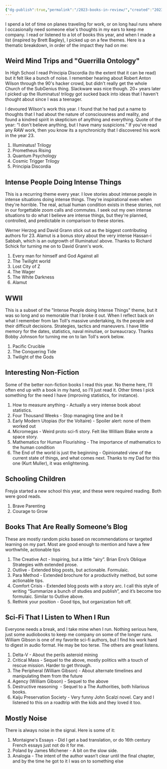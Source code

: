 ```yaml
---
{"dg-publish":true,"permalink":"/2023-books-in-review/","created":"2023-12-23T08:17:45.065-05:00","updated":"2023-12-29T10:49:25.154-05:00"}
---
```


I spend a lot of time on planes traveling for work, or on long haul runs where I occasionally need someone else's thoughts in my ears to keep me company. I read or listened to a lot of books this year, and when I made a list (inspired by Brett Bagley), I picked up on a few themes. Here is a thematic breakdown, in order of the impact they had on me:

## Weird Mind Trips and "Guerrilla Ontology"
In High School I read Principia Discordia (to the extent that it can be read) but it felt like a bunch of noise. I remember hearing about Robert Anton Wilson through the 90's hacker crowd, but didn't really get the whole Church of the SubGenius thing. Slackware was nice though. 20+ years later I picked up the Illuminatus! trilogy got sucked back into ideas that I haven't thought about since I was a teenager. 

I devoured Wilson's work this year. I found that he had put a name to thoughts that I had about the nature of consciousness and reality, and found a kindred spirit in skepticism of anything and everything. Quote of the year: “I don't believe anything, but I have many suspicions.” If you've read any RAW work, then you know its a synchronicity that I discovered his work in the year 23.

1. Illuminatus! Trilogy
2. Prometheus Rising
3. Quantum Psychology
4. Cosmic Trigger Trilogy
5. Principia Discordia

## Intense People Doing Intense Things
This is a recurring theme every year. I love stories about intense people in intense situations doing intense things. They're inspirational even when they're horrible. The real, actual human condition exists in these stories, not in our forgettable zoom calls and commutes. I seek out my own intense situations to do what I believe are intense things, but they're planned, controlled, and predictable in comparison to these stories. 

Werner Herzog and David Grann stick out as the biggest contributing authors for 23. Alamut is a bonus story about the very intense Hassan-i Sabbah, which is an outgrowth of Illuminatus! above. Thanks to Richard Schick for turning me on to David Grann's work. 

1. Every man for himself and God Against all
2. The Twilight world
3. Lost City of Z
4. The Wager
5. The White Darkness
6. Alamut

## WWII
This is a subset of the "Intense People doing Intense Things" theme, but it was so long and so memorable that I broke it out. When I reflect back on what I remember from Ian Toll's massive undertaking, its the people and their difficult decisions. Strategies, tactics and maneuvers. I have little memory for the dates, statistics, naval minutiae, or bureaucracy. Thanks Bobby Johnson for turning me on to Ian Toll's work below. 

1. Pacific Crucible
2. The Conquering Tide
3. Twilight of the Gods

## Interesting Non-Fiction
Some of the better non-fiction books I read this year. No theme here, I’ll often end up with a book in my hand, so I’ll just read it. Other times I pick something for the need I have (improving statistics, for instance). 

1. How to measure anything - Actually a very intense book about statistics. 
2. Four Thousand Weeks - Stop managing time and be it
3. Early Modern Utopias (for the Voltaire) - Spoiler alert: none of them worked out
4. Micromegas - Weird proto sci-fi story. Felt like William Blake wrote a space story.
5. Mathematics for Human Flourishing - The importance of mathematics to the human condition
6. The End of the world is just the beginning - Opinionated view of the current state of things, and what comes next. Thanks to my Dad for this one (Kurt Muller), it was enlightening.

## Schooling Children
Freyja started a new school this year, and these were required reading. Both were good reads. 
1. Brave Parenting 
2. Courage to Grow

## Books That Are Really Someone’s Blog
These are mostly random picks based on recommendations or targeted learning on my part. Most are good enough to mention and have a few worthwhile, actionable tips

1. The Creative Act - Inspiring, but a little “airy”. Brian Eno’s Oblique Strategies with extended prose.
2. Outlive - Extended blog posts, but actionable. Formulaic. 
3. Para Method - Extended brochure for a productivity method, but some actionable tips. 
4. Comfort Crisis - Extended blog posts with a story arc. I call this style of writing “Summarize a bunch of studies and publish”, and it’s become too formulaic. Similar to Outlive above. 
5. Rethink your position - Good tips, but organization felt off. 

## Sci-Fi That I Listen to When I Run
Everyone needs a break, and I take mine when I run. Nothing serious here, just some audiobooks to keep me company on some of the longer runs. William Gibson is one of my favorite sci-fi authors, but I find his work hard to digest in audio format. He may be too terse. The others are great listens. 

1. Delta-V - About the perils asteroid mining
2. Critical Mass - Sequel to the above, mostly politics with a touch of rescue mission. Harder to get through.
3. The Peripheral (William Gibson) - About alternate timelines and manipulating them from the future
4. Agency (William Gibson) - Sequel to the above
5. Destructive reasoning  - Sequel to a The Authorities, both hilarious books.
6. Kaiju Preservation Society - Very funny John Scalzi novel. Cary and I listened to this on a roadtrip with the kids and they loved it too. 

## Mostly Noise
There is always noise in the signal. Here is some of it:

1. Montaigne's Essays - Did I get a bad translation, or do 16th century French essays just not do it for me.
2. Poland by James Michener - A bit on the slow side. 
3. Analogia - The intent of the author wasn’t clear until the final chapter, and by the time he got to it I was on to something else